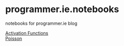# programmer.ie.notebooks
notebooks for programmer.ie blog

[Activation Functions](/notebooks/activation.ipynb)  
[Poisson](/notebooks/poisson.ipynb)  


